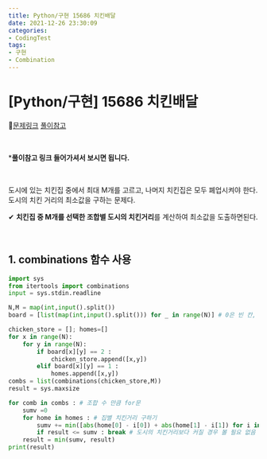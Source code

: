 ```yaml
---
title: Python/구현 15686 치킨배달
date: 2021-12-26 23:30:09
categories:
- CodingTest
tags:
- 구현
- Combination
---
```


# [Python/구현] 15686 치킨배달

📌[문제링크](https://www.acmicpc.net/problem/15686) [풀이참고](https://juhee-maeng.tistory.com/96)

  <BR>

***풀이참고 링크 들어가셔서 보시면 됩니다.** 

<BR>

도시에 있는 치킨집 중에서 최대 M개를 고르고, 나머지 치킨집은 모두 폐업시켜야 한다. <br>도시의 치킨 거리의 최소값을 구하는 문제다.

✔ **치킨집 중 M개를 선택한 조합별 도시의 치킨거리**를 계산하여 최소값을 도출하면된다.

<br>

## 1. combinations 함수 사용

```python
import sys
from itertools import combinations
input = sys.stdin.readline

N,M = map(int,input().split())
board = [list(map(int,input().split())) for _ in range(N)] # 0은 빈 칸, 1은 집, 2는 치킨집

chicken_store = []; homes=[]
for x in range(N):
    for y in range(N):
        if board[x][y] == 2 :
            chicken_store.append([x,y])
        elif board[x][y] == 1 :
            homes.append([x,y])
combs = list(combinations(chicken_store,M))
result = sys.maxsize 

for comb in combs : # 조합 수 만큼 for문
    sumv =0
    for home in homes : # 집별 치킨거리 구하기
        sumv += min([abs(home[0] - i[0]) + abs(home[1] - i[1]) for i in comb])
        if result <= sumv : break # 도시의 치킨거리보다 커질 경우 볼 필요 없음
    result = min(sumv, result)
print(result)
```

